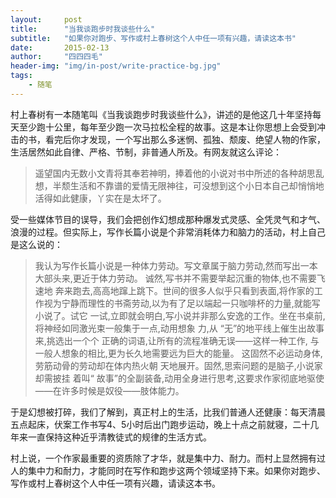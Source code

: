 ```yaml
---
layout:     post
title:      "当我谈跑步时我谈些什么"
subtitle:   "如果你对跑步、写作或村上春树这个人中任一项有兴趣，请读这本书"
date:       2015-02-13
author:     "四四四毛"
header-img: "img/in-post/write-practice-bg.jpg"
tags:
    - 随笔
---
```




村上春树有一本随笔叫《当我谈跑步时我谈些什么》，讲述的是他这几十年坚持每天至少跑十公里，每年至少跑一次马拉松全程的故事。这是本让你思想上会受到冲击的书，看完后你才发现，一个写出那么多迷惘、孤独、颓废、绝望人物的作家，生活居然如此自律、严格、节制，非普通人所及。有网友就这么评论：

>遥望国内无数小文青将其奉若神明，捧着他的小说对书中所述的各种胡思乱想，半颓生活和不靠谱的爱情无限神往，可没想到这个小日本自己却悄悄地活得如此健康，丫实在是太坏了。

受一些媒体节目的误导，我们会把创作幻想成那种爆发式灵感、全凭灵气和才气、浪漫的过程。但实际上，写作长篇小说是个非常消耗体力和脑力的活动，村上自己是这么说的：

>我认为写作长篇小说是一种体力劳动。写文章属于脑力劳动,然而写出一本大部头来,更近于体力劳动。 诚然,写书并不需要举起沉重的物体,也不需要飞速地 奔来跑去,高高地蹿上跳下。世间的很多人似乎只看到表面,将作家的工作视为宁静而理性的书斋劳动,以为有了足以端起一只咖啡杯的力量,就能写小说了。试它 一试,立即就会明白,写小说并非那么安逸的工作。坐在书桌前,将神经如同激光束一般集于一点,动用想象 力,从 “无”的地平线上催生出故事来,挑选出一个个 正确的词语,让所有的流程准确无误——这样一种工作, 与一般人想象的相比,更为长久地需要远为巨大的能量。 这固然不必运动身体,劳筋动骨的劳动却在体内热火朝 天地展开。固然,思索问题的是脑子,小说家却需披挂 着叫“ 故事”的全副装备,动用全身进行思考,这要求作家彻底地驱使——在许多时候是奴役——肢体能力。

于是幻想被打碎，我们了解到，真正村上的生活，比我们普通人还健康：每天清晨五点起床，伏案工作书写4、5小时后出门跑步运动，晚上十点之前就寝，二十几年来一直保持这种近乎清教徒式的规律的生活方式。

村上说，一个作家最重要的资质除了才华，就是集中力、耐力。而村上显然拥有过人的集中力和耐力，才能同时在写作和跑步这两个领域坚持下来。如果你对跑步、写作或村上春树这个人中任一项有兴趣，请读这本书。